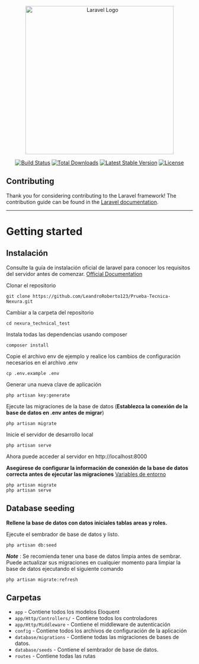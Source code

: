 <p align="center"><a href="https://laravel.com" target="_blank"><img src="https://raw.githubusercontent.com/laravel/art/master/logo-lockup/5%20SVG/2%20CMYK/1%20Full%20Color/laravel-logolockup-cmyk-red.svg" width="400" alt="Laravel Logo"></a></p>

<p align="center">
<a href="https://github.com/laravel/framework/actions"><img src="https://github.com/laravel/framework/workflows/tests/badge.svg" alt="Build Status"></a>
<a href="https://packagist.org/packages/laravel/framework"><img src="https://img.shields.io/packagist/dt/laravel/framework" alt="Total Downloads"></a>
<a href="https://packagist.org/packages/laravel/framework"><img src="https://img.shields.io/packagist/v/laravel/framework" alt="Latest Stable Version"></a>
<a href="https://packagist.org/packages/laravel/framework"><img src="https://img.shields.io/packagist/l/laravel/framework" alt="License"></a>
</p>

## Contributing

Thank you for considering contributing to the Laravel framework! The contribution guide can be found in the [Laravel documentation](https://laravel.com/docs/contributions).

----------

# Getting started

## Instalación

Consulte la guía de instalación oficial de laravel para conocer los requisitos del servidor antes de comenzar. [Official Documentation](https://laravel.com/docs/5.4/installation#installation)


Clonar el repositorio

    git clone https://github.com/LeandroRoberto123/Prueba-Tecnica-Nexura.git

Cambiar a la carpeta del repositorio

    cd nexura_technical_test

Instala todas las dependencias usando composer

    composer install

Copie el archivo env de ejemplo y realice los cambios de configuración necesarios en el archivo .env

    cp .env.example .env

Generar una nueva clave de aplicación

    php artisan key:generate

Ejecute las migraciones de la base de datos (**Establezca la conexión de la base de datos en .env antes de migrar**)

    php artisan migrate

Inicie el servidor de desarrollo local

    php artisan serve

Ahora puede acceder al servidor en http://localhost:8000

  
**Asegúrese de configurar la información de conexión de la base de datos correcta antes de ejecutar las migraciones** [Variables de entorno](#environment-variables)

    php artisan migrate
    php artisan serve

## Database seeding

**Rellene la base de datos con datos iniciales tablas areas y roles.**

Ejecute el sembrador de base de datos y listo.

    php artisan db:seed

***Note*** : Se recomienda tener una base de datos limpia antes de sembrar. Puede actualizar sus migraciones en cualquier momento para limpiar la base de datos ejecutando el siguiente comando

    php artisan migrate:refresh

## Carpetas

- `app` - Contiene todos los modelos Eloquent
- `app/Http/Controllers/` - Contiene todos los controladores
- `app/Http/Middleware` - Contiene el middleware de autenticación
- `config` - Contiene todos los archivos de configuración de la aplicación
- `database/migrations` - Contiene todas las migraciones de bases de datos.
- `database/seeds` - Contiene el sembrador de base de datos.
- `routes` - Contiene todas las rutas
